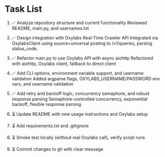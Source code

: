 # Task List

1. ✅ Analyze repository structure and current functionality
Reviewed README, main.py, and usernames.txt
2. ✅ Design integration with Oxylabs Real-Time Crawler API
Integrated via OxylabsClient using source=universal posting to /v1/queries, parsing status_code.
3. ✅ Refactor main.py to use Oxylabs API with async aiohttp
Refactored with aiohttp, Oxylabs client, fallback to direct client
4. ✅ Add CLI options, environment variable support, and username validation
Added argparse flags, OXYLABS_USERNAME/PASSWORD env vars, and username validation
5. ✅ Add retry and backoff logic, concurrency semaphore, and robust response parsing
Semaphore-controlled concurrency, exponential backoff, flexible response parsing
6. ⏳ Update README with new usage instructions and Oxylabs setup

7. ⏳ Add requirements.txt and .gitignore

8. ⏳ Smoke test locally (without real Oxylabs call), verify script runs

9. ⏳ Commit changes to git with clear message


